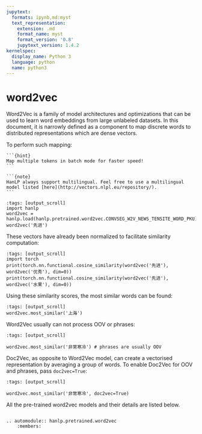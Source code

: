 ```yaml
---
jupytext:
  formats: ipynb,md:myst
  text_representation:
    extension: .md
    format_name: myst
    format_version: '0.8'
    jupytext_version: 1.4.2
kernelspec:
  display_name: Python 3
  language: python
  name: python3
---
```


# word2vec

Word2Vec is a family of model architectures and optimizations that can be used to learn word embeddings from large unlabeled datasets. In this document, it is narrowly  defined as a component to map discrete words to distributed representations which are dense vectors.

To perform such mapping:

````{margin} Batching is Faster
```{hint}
Map multiple tokens in batch mode for faster speed! 
```
````

````{margin} Multilingual Support
```{note}
HanLP always support multilingual. Feel free to use a multilingual model listed [here](http://vectors.nlpl.eu/repository/).
```
````

```{code-cell} ipython3
:tags: [output_scroll]
import hanlp
word2vec = hanlp.load(hanlp.pretrained.word2vec.CONVSEG_W2V_NEWS_TENSITE_WORD_PKU)
word2vec('先进')
```

These vectors have already been normalized to facilitate similarity computation:

```{code-cell} ipython3
:tags: [output_scroll]
import torch
print(torch.nn.functional.cosine_similarity(word2vec('先进'), word2vec('优秀'), dim=0))
print(torch.nn.functional.cosine_similarity(word2vec('先进'), word2vec('水果'), dim=0))
```

Using these similarity scores, the most similar words can be found:

```{code-cell} ipython3
:tags: [output_scroll]
word2vec.most_similar('上海')
```

Word2Vec usually can not process OOV or phrases:

```{code-cell} ipython3
:tags: [output_scroll]

word2vec.most_similar('非常寒冷') # phrases are usually OOV
```

Doc2Vec, as opposite to Word2Vec model, can create a vectorised representation by averaging a group of words. To enable Doc2Vec for OOV and phrases, pass `doc2vec=True`:

```{code-cell} ipython3
:tags: [output_scroll]

word2vec.most_similar('非常寒冷', doc2vec=True)
```

All the pre-trained word2vec models and their details are listed below.

```{eval-rst}

.. automodule:: hanlp.pretrained.word2vec
    :members:

```